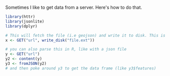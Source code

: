 Sometimes I like to get data from a server. Here's how to do that.

```r
library(httr)
library(jsonlite)
library(dplyr)

# This will fetch the file (i.e geojson) and write it to disk. This is nice as then you have it locally.
x <- GET("url", write_disk("file.ext"))

# you can also parse this in R, like with a json file
y <- GET("url")
y2 <- content(y)
y3 <- fromJSON(y2)
# and then poke around y3 to get the data frame (like y3$features)
```
